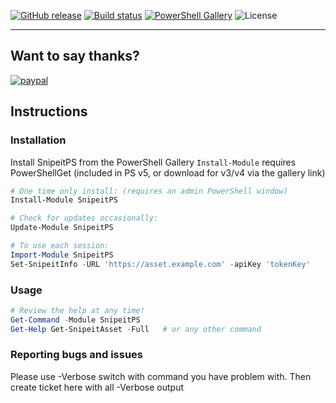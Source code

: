 [![GitHub release](https://img.shields.io/github/release/snazy2000/SnipeitPS.svg)](https://github.com/snazy2000/snipeitps/releases/latest) [![Build status](https://ci.appveyor.com/api/projects/status/dvuw4ggx543nx3h7/branch/master?svg=true)](https://ci.appveyor.com/project/snazy2000/snipeitps/branch/master) [![PowerShell Gallery](https://img.shields.io/powershellgallery/dt/snipeitps.svg)](https://www.powershellgallery.com/packages/snipeitps) ![License](https://img.shields.io/badge/license-MIT-blue.svg)

---

## Want to say thanks?

[![paypal](https://www.paypalobjects.com/en_US/GB/i/btn/btn_donateCC_LG.gif)](https://www.paypal.com/cgi-bin/webscr?cmd=_s-xclick&hosted_button_id=XP29MAD7P3WDN&source=url)

## Instructions

### Installation

Install SnipeitPS from the PowerShell Gallery `Install-Module` requires PowerShellGet (included in PS v5, or download for v3/v4 via the gallery link)

```powershell
# One time only install: (requires an admin PowerShell window)
Install-Module SnipeitPS

# Check for updates occasionally:
Update-Module SnipeitPS

# To use each session:
Import-Module SnipeitPS
Set-SnipeitInfo -URL 'https://asset.example.com' -apiKey 'tokenKey'
```

### Usage

```powershell
# Review the help at any time!
Get-Command -Module SnipeitPS
Get-Help Get-SnipeitAsset -Full   # or any other command
```
### Reporting bugs and issues
Please use -Verbose switch with command you have problem with.
Then create ticket here with all -Verbose output

